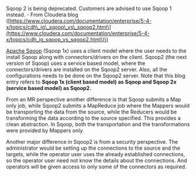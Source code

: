 Sqoop 2 is being deprecated. Customers are advised to use Sqoop 1 instead. - From Cloudera blog \([https://www.cloudera.com/documentation/enterprise/5-4-x/topics/cdh\_ig\_sqoop\_vs\_sqoop2.html\](https://www.cloudera.com/documentation/enterprise/5-4-x/topics/cdh_ig_sqoop_vs_sqoop2.html\)\)



[Apache Sqoop](http://sqoop.apache.org/) \(Sqoop 1x\)  uses a client model where the user needs to the install Sqoop along with connectors/drivers on the client. Sqoop2 \(the next version of Sqoop\) uses a service based model, where the connectors/drivers are installed on the Sqoop2 server. Also, all the configurations needs to be done on the Sqoop2 server. Note that this blog entry refers to **Sqoop 1x \(client based model\) as Sqoop and Sqoop 2x \(service based model\) as Sqoop2.**

  
From an MR perspective another difference is that Sqoop submits a Map only job, while Sqoop2 submits a MapReduce job where the Mappers would be transporting the data from the source, while the Reducers would be transforming the data according to the source specified. This provides a clean abstraction. In Sqoop, both the transportation and the transformations were provided by Mappers only.

  
 Another major difference in Sqoop2 is from a security perspective. The administrator would be setting up the connections to the source and the targets, while the operator user uses the already established connections, so the operator user need not know the details about the connections. And operators will be given access to only some of the connectors as required.

